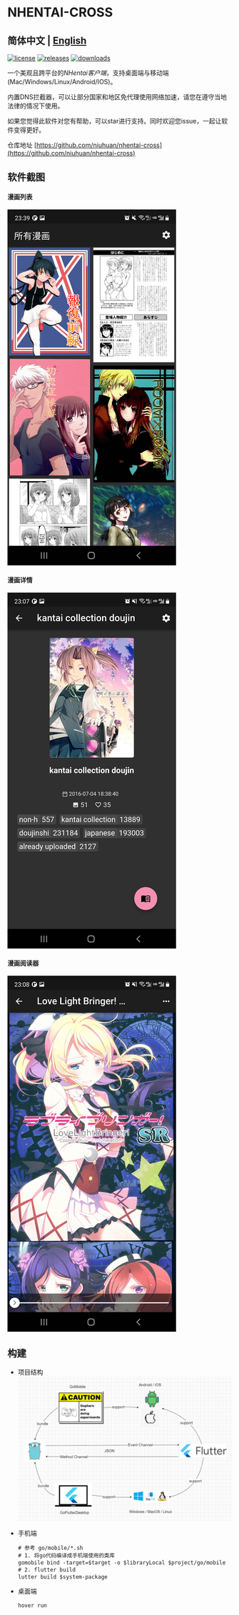 # NHENTAI-CROSS

## 简体中文 | [English](README-en.md)

[![license](https://img.shields.io/github/license/niuhuan/nhentai-cross)](https://raw.githubusercontent.com/niuhuan/pikapika/master/LICENSE)
[![releases](https://img.shields.io/github/v/release/niuhuan/nhentai-cross)](https://github.com/niuhuan/pikapika/releases)
[![downloads](https://img.shields.io/github/downloads/niuhuan/nhentai-cross/total)](https://github.com/niuhuan/pikapika/releases)

一个美观且跨平台的*NHentai客户端*，支持桌面端与移动端(Mac/Windows/Linux/Android/IOS)。

内置DNS拦截器，可以让部分国家和地区免代理使用网络加速，请您在遵守当地法律的情况下使用。

如果您觉得此软件对您有帮助，可以star进行支持。同时欢迎您issue，一起让软件变得更好。

仓库地址 [https://github.com/niuhuan/nhentai-cross](https://github.com/niuhuan/nhentai-cross)

## 软件截图

#### 漫画列表

![](images/comic_list.png)

#### 漫画详情

![](images/comic_info.png)

#### 漫画阅读器

![](images/comic_reader.png)

## 构建

- 项目结构
  ![](images/technologies.png)

- 手机端
  ```shell
  # 参考 go/mobile/*.sh
  # 1. 将go代码编译成手机端使用的类库
  gomobile bind -target=$target -o $libraryLocal $project/go/mobile
  # 2. flutter build
  lutter build $system-package
  ```

- 桌面端
  ```shell
  hover run
  ```
